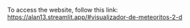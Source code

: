 To access the website, follow this link:
https://alan13.streamlit.app/#visualizador-de-meteoritos-2-d
